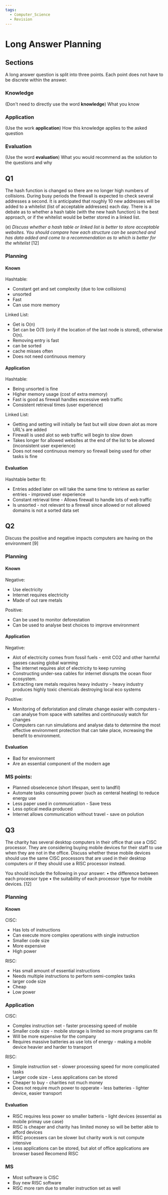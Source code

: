 ```yaml
---
tags:
  - Computer_Science
  - Revision
---
```

# Long Answer Planning

## Sections
A long answer question is split into three points.
Each point does not have to be discrete within the answer.
### Knowledge
(Don't need to directly use the word **knowledge**)
What you know
### Application
(Use the work **application**)
How this knowledge applies to the asked question
### Evaluation
(Use the word **evaluation**)
What you would recommend as the solution to the questions and why

## Q1
The hash function is changed so there are no longer high numbers of collisions.
During busy periods the firewall is expected to check several addresses a second. It is anticipated
that roughly 10 new addresses will be added to a whitelist (list of acceptable addresses) each day.
There is a debate as to whether a hash table (with the new hash function) is the best approach, or
if the whitelist would be better stored in a linked list.

(e) *Discuss whether a hash table or linked list is better to store acceptable websites. You
should compare how each structure can be searched and has data added and come to a
recommendation as to which is better for the whitelist* \[12]

### Planning
#### Known
Hashtable:
- Constant get and set complexity (due to low collisions)
- unsorted
- Fast
- Can use more memory

Linked List:
- Get is O(n)
- Set can be O(1) (only if the location of the last node is stored), otherwise O(n).
- Removing entry is fast
- can be sorted
- cache misses often
- Does not need continuous memory

#### Application
Hashtable:
- Being unsorted is fine
- Higher memory usage (cost of extra memory)
- Fast is good as firewall handles excessive web traffic
- Consistent retrieval times (user experience)

Linked List:
- Getting and setting will initially be fast but will slow down alot as more URL's are added
- Firewall is used alot so web traffic will begin to slow down
- Takes longer for allowed websites at the end of the list to be allowed (inconsistent user experience)
- Does not need continuous memory so firewall being used for other tasks is fine

#### Evaluation
Hashtable better fit:
- Entries added later on will take the same time to retrieve as earlier entries - improved user experience
- Constant retrieval time - Allows firewall to handle lots of web traffic
- Is unsorted - not relevant to a firewall since allowed or not allowed domains is not a sorted data set


## Q2
Discuss the positive and negative impacts computers are having on the environment \[9]

### Planning
#### Known
Negative:
- Use electricity
- Internet requires electricity
- Made of out rare metals

Positive:
- Can be used to monitor deforestation
- Can be used to analyse best choices to improve environment

#### Application
Negative:
- Alot of electricity comes from fossil fuels - emit CO2 and other harmful gasses causing global warming
- The internet requires alot of electricity to keep running
- Constructing under-sea cables for internet disrupts the ocean floor ecosystem.
- Extracting rare metals requires heavy industry - heavy industry produces highly toxic chemicals destroying local eco systems

Positive:
- Monitoring of deforistation and climate change easier with computers - can analyse from space with satelites and continuously watch for changes 
- Computers can run simulations and analyse data to determine the most effective environment protection that can take place, increasing the benefit to environment.

#### Evaluation
- Bad for environment 
- Are an essential component of the modern age


### MS points:
- Planned obselecence (short lifespan, sent to landfil)
- Automate tasks consuming power (such as centeral heating) to reduce energy use
- Less paper used in communication - Save tress
- Less optical media produced
- Internet allows communication without travel - save on polution

## Q3
The charity has several desktop computers in their office that use a CISC processor. They are considering buying mobile devices for their staff to use when they are not in the office. Discuss whether these mobile devices should use the same CISC processors that are used in their desktop computers or if they should use a RISC processor instead.

You should include the following in your answer:
• the difference between each processor type
• the suitability of each processor type for mobile devices. 
\[12]

### Planning
#### Known
CISC:
- Has lots of instructions
- Can execute more complex operations with single instruction
- Smaller code size
- More expensive
- High power

RISC:
- Has small amount of essential instructions
- Needs multiple instructions to perform semi-complex tasks
- larger code size
- Cheap
- Low power
### Application
CISC:
- Complex instruction set - faster processing speed of mobile
- Smaller code size - mobile storage is limited so more programs can fit
- Will be more expensive for the company
- Requires massive batteries as use lots of energy - making a mobile device heavier and harder to transport

RISC:
- Simple instruction set - slower processing speed for more complicated tasks
- Larger code size - Less applications can be stored
- Cheaper to buy - charities not much money
- Does not require much power to opperate - less batteries - lighter device, easier transport

#### Evaluation
- RISC requires less power so smaller batteris - light devices (essential as mobile primay use case)
- RISC is cheaper and charity has limited money so will be better able to afford devices
- RISC processers can be slower but charity work is not compute intensive
- Less applications can be stored, but alot of office applications are browser based
Recomend RISC


### MS
- Most software is CISC
- Buy new RISC software
- RISC more ram due to smaller instruction set as well